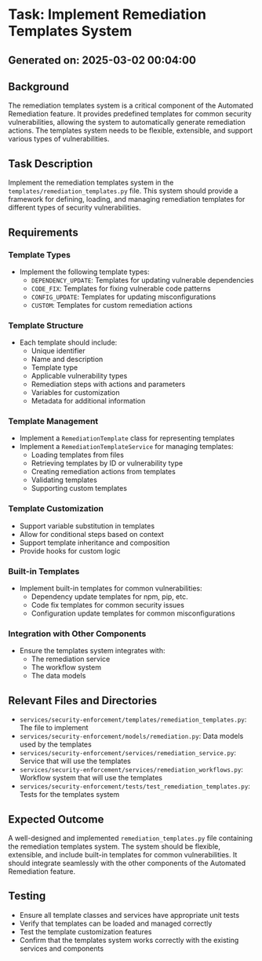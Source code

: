 # Task: Implement Remediation Templates System

## Generated on: 2025-03-02 00:04:00

## Background
The remediation templates system is a critical component of the Automated Remediation feature. It provides predefined templates for common security vulnerabilities, allowing the system to automatically generate remediation actions. The templates system needs to be flexible, extensible, and support various types of vulnerabilities.

## Task Description
Implement the remediation templates system in the `templates/remediation_templates.py` file. This system should provide a framework for defining, loading, and managing remediation templates for different types of security vulnerabilities.

## Requirements

### Template Types
- Implement the following template types:
  - `DEPENDENCY_UPDATE`: Templates for updating vulnerable dependencies
  - `CODE_FIX`: Templates for fixing vulnerable code patterns
  - `CONFIG_UPDATE`: Templates for updating misconfigurations
  - `CUSTOM`: Templates for custom remediation actions

### Template Structure
- Each template should include:
  - Unique identifier
  - Name and description
  - Template type
  - Applicable vulnerability types
  - Remediation steps with actions and parameters
  - Variables for customization
  - Metadata for additional information

### Template Management
- Implement a `RemediationTemplate` class for representing templates
- Implement a `RemediationTemplateService` for managing templates:
  - Loading templates from files
  - Retrieving templates by ID or vulnerability type
  - Creating remediation actions from templates
  - Validating templates
  - Supporting custom templates

### Template Customization
- Support variable substitution in templates
- Allow for conditional steps based on context
- Support template inheritance and composition
- Provide hooks for custom logic

### Built-in Templates
- Implement built-in templates for common vulnerabilities:
  - Dependency update templates for npm, pip, etc.
  - Code fix templates for common security issues
  - Configuration update templates for common misconfigurations

### Integration with Other Components
- Ensure the templates system integrates with:
  - The remediation service
  - The workflow system
  - The data models

## Relevant Files and Directories
- `services/security-enforcement/templates/remediation_templates.py`: The file to implement
- `services/security-enforcement/models/remediation.py`: Data models used by the templates
- `services/security-enforcement/services/remediation_service.py`: Service that will use the templates
- `services/security-enforcement/services/remediation_workflows.py`: Workflow system that will use the templates
- `services/security-enforcement/tests/test_remediation_templates.py`: Tests for the templates system

## Expected Outcome
A well-designed and implemented `remediation_templates.py` file containing the remediation templates system. The system should be flexible, extensible, and include built-in templates for common vulnerabilities. It should integrate seamlessly with the other components of the Automated Remediation feature.

## Testing
- Ensure all template classes and services have appropriate unit tests
- Verify that templates can be loaded and managed correctly
- Test the template customization features
- Confirm that the templates system works correctly with the existing services and components
